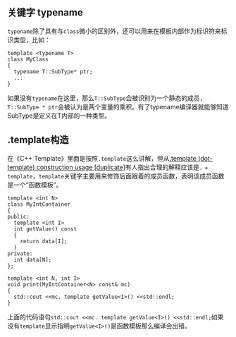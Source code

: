 ## 关键字 typename

`typename`除了具有与`class`微小的区别外，还可以用来在模板内部作为标识符来标识类型，比如：

```
template <typename T>
class MyClass
{
  typename T::SubType* ptr;
  ...
}
```

如果没有`typename`在这里，那么`T::SubType`会被识别为一个静态的成员，`T::SubType * ptr`会被认为是两个变量的乘积。有了typename编译器就能够知道SubType是定义在T内部的一种类型。

## .template构造

在《C++ Template》里面是按照`.template`这么讲解，但从[.template (dot-template) construction usage [duplicate]](https://stackoverflow.com/questions/8463368/template-dot-template-construction-usage)有人指出合理的解释应该是`.` + `template`，`template`关键字主要用来修饰后面跟着的成员函数，表明该成员函数是一个“函数模板”。

```
template <int N>
class MyIntContainer
{
public:
  template <int I>
  int getValue() const
  {
    return data[I];
  }
private:
  int data[N];
};

template <int N, int I>
void print(MyIntContainer<N> const& mc)
{
  std::cout <<mc. template getValue<I>() <<std::endl;
}
```

上面的代码语句`std::cout <<mc. template getValue<I>() <<std::endl;`如果没有`template`显示指明`getValue<I>()`是函数模板那么编译会出错。

